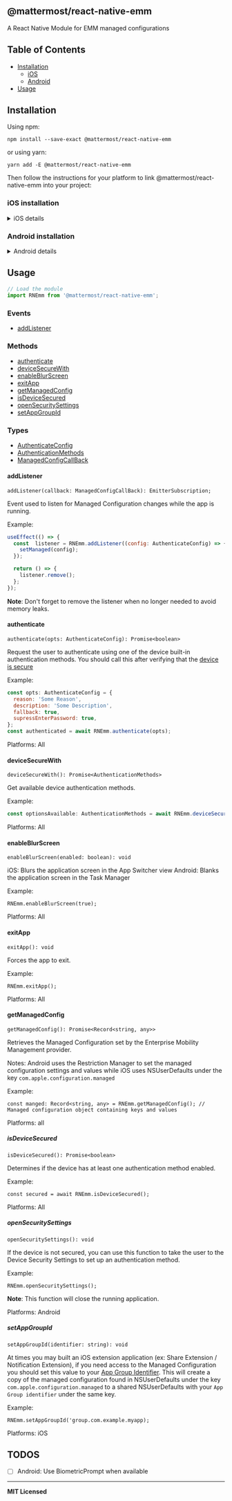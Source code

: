 ## @mattermost/react-native-emm

A React Native Module for EMM managed configurations

## Table of Contents

* [Installation](#installation)
  * [iOS](#ios-installation)
  * [Android](#android-installation)
* [Usage](#usage)

## Installation

Using npm:

```shell
npm install --save-exact @mattermost/react-native-emm
```

or using yarn:

```shell
yarn add -E @mattermost/react-native-emm
```

Then follow the instructions for your platform to link @mattermost/react-native-emm into your project:

### iOS installation
<details>
  <summary>iOS details</summary>

#### Standard Method

**React Native 0.60 and above**

Run `npx pod-install`. Linking is not required in React Native 0.60 and above.

**React Native 0.59 and below**

Run `react-native link @mattermost/react-native-emm` to link the react-native-emm library.

#### Using CocoaPods (required to enable caching)

Setup your Podfile like it is described in the [react-native documentation](https://facebook.github.io/react-native/docs/integration-with-existing-apps#configuring-cocoapods-dependencies). 

```diff
  pod 'Folly', :podspec => '../node_modules/react-native/third-party-podspecs/Folly.podspec'
+  `pod 'react-native-emm', :path => '../node_modules/@mattermost/react-native-emm/react-native-emm.podspec'`
end
```

</details>

### Android installation
<details>
  <summary>Android details</summary>

#### ** This library is only compatible with Android M (API level 23) or above"

**React Native 0.60 and above**
Linking is not required in React Native 0.60 and above.

**React Native 0.59 and below**
Run `react-native link @mattermost/react-native-emm` to link the react-native-emm library.

Or if you have trouble, make the following additions to the given files manually:

#### **android/settings.gradle**

```gradle
include ':mattermost.rnemm'
project(':mattermost.rnemm').projectDir = new File(rootProject.projectDir, '../node_modules/@mattermost/react-native-emm/android')
```

#### **android/app/build.gradle**

```diff
dependencies {
   ...
+   implementation project(':mattermost.rnemm')
}
```

#### **android/gradle.properties**

```gradle.properties
android.useAndroidX=true
```

#### **MainApplication.java**

On top, where imports are:

```java
import com.mattermost.rnemm.RNEmmPackage;
```

Add the `RNEmmPackage` class to your list of exported packages.

```diff
@Override
protected  List<ReactPackage> getPackages() {
  @SuppressWarnings("UnnecessaryLocalVariable")
  List<ReactPackage> packages = new  PackageList(this).getPackages();
  // Packages that cannot be autolinked yet can be added manually here, for ReactNativeEmmExample:
  // packages.add(new MyReactNativePackage());
+  packages.add(new RNEmmPackage());
  return packages;
}
```
**Configure your Android app to handle managed configurations**

Perform this steps manually as they are not handled by `Autolinking`.

#### **android/src/main/AndroidManifest.xml**

Enable `APP_RESTRICTIONS` in your Android manifest file

```diff
<application
  android:name=".MainApplication"
  android:label="@string/app_name"
  android:icon="@mipmap/ic_launcher"
  android:roundIcon="@mipmap/ic_launcher_round"
  android:allowBackup="false"
  android:theme="@style/AppTheme">
+  <meta-data  android:name="android.content.APP_RESTRICTIONS" android:resource="@xml/app_restrictions"  />
  <activity
    android:name=".MainActivity"
    ...
</application>
```

#### **android/src/main/res/xml/app_restriction.xml**

In this file you'll need to add **all** available managed configuration for the app ([see example](/example/android/src/main/res/xml/app_restriction.xml)). For more information check out [Android's guide: Set up managed configurations]([https://developer.android.com/work/managed-configurations](https://developer.android.com/work/managed-configurations))

```xml
<?xml version="1.0" encoding="utf-8"?>
<restrictions  xmlns:android="http://schemas.android.com/apk/res/android">
  <restriction
    android:key="YouManagedConfigKey"
    android:title="A title for your key"
    android:description="A description of what this key does"
    android:restrictionType="string"
    android:defaultValue="false"  />
</restrictions>
```
**Note:** In a production app, `android:title` and `android:description` should be drawn from a localized resource file.
</details>

## Usage

```javascript
// Load the module
import RNEmm from '@mattermost/react-native-emm';
```

### Events
* [addListener](#addlistener)

### Methods
* [authenticate](#authenticate)
* [deviceSecureWith](#devicesecurewith)
* [enableBlurScreen](#enableblurscreen)
* [exitApp](#exitapp)
* [getManagedConfig](#getmanagedconfig)
* [isDeviceSecured](#isdevicesecured)
* [openSecuritySettings](#opensecuritysettings)
* [setAppGroupId](#setappgroupid)

### Types
* [AuthenticateConfig](/types/authenticate.d.ts)
* [AuthenticationMethods](/types/authenticate.d.ts)
* [ManagedConfigCallBack](/types/events.d.ts)

#### addListener
`addListener(callback: ManagedConfigCallBack): EmitterSubscription;`

Event used to listen for Managed Configuration changes while the app is running.

Example:
```js
useEffect(() => {
  const  listener = RNEmm.addListener((config: AuthenticateConfig) => {
    setManaged(config);
  });

  return () => {
    listener.remove();
  };
});
```

**Note**: Don't forget to remove the listener when no longer needed to avoid memory leaks.

#### authenticate
`authenticate(opts: AuthenticateConfig): Promise<boolean>`

Request the user to authenticate using one of the device built-in authentication methods. You should call this after verifying that the [device is secure](#isdevicesecured)

Example:
```js
const opts: AuthenticateConfig = {
  reason: 'Some Reason',
  description: 'Some Description',
  fallback: true,
  supressEnterPassword: true,
};
const authenticated = await RNEmm.authenticate(opts);
```

Platforms: All

#### deviceSecureWith
`deviceSecureWith(): Promise<AuthenticationMethods>`

Get available device authentication methods.

Example:
```js
const optionsAvailable: AuthenticationMethods = await RNEmm.deviceSecureWith()
```

Platforms: All

#### enableBlurScreen
`enableBlurScreen(enabled: boolean): void`

iOS: Blurs the application screen in the App Switcher view
Android: Blanks the application screen in the Task Manager

Example:
```
RNEmm.enableBlurScreen(true);
```

Platforms: All

#### exitApp
`exitApp(): void`

Forces the app to exit. 

Example:
```
RNEmm.exitApp();
```
Platforms: All

#### getManagedConfig
`getManagedConfig(): Promise<Record<string, any>>`

Retrieves the Managed Configuration set by the Enterprise Mobility Management provider.

Notes:
Android uses the Restriction Manager to set the managed configuration settings and values while iOS uses NSUserDefaults under the key `com.apple.configuration.managed`

Example:
```
const manged: Record<string, any> = RNEmm.getManagedConfig(); // Managed configuration object containing keys and values
```

Platforms: all

##### isDeviceSecured
`isDeviceSecured(): Promise<boolean>`

Determines if the device has at least one authentication method enabled.

Example:
```
const secured = await RNEmm.isDeviceSecured();
```
Platforms: All

##### openSecuritySettings
`openSecuritySettings(): void`

If the device is not secured, you can use this function to take the user to the Device Security Settings to set up an authentication method.

Example:
```
RNEmm.openSecuritySettings();
```

**Note**: This function will close the running application.

Platforms: Android

##### setAppGroupId
`setAppGroupId(identifier: string): void`

At times you may built an iOS extension application (ex: Share Extension / Notification Extension), if you need access to the Managed Configuration you should set this value to your [App Group Identifier]([https://developer.apple.com/documentation/bundleresources/entitlements/com_apple_security_application-groups](https://developer.apple.com/documentation/bundleresources/entitlements/com_apple_security_application-groups)). This will create a copy of the managed configuration found in NSUserDefaults under the key `com.apple.configuration.managed` to a shared NSUserDefaults with your `App Group identifier` under the same key.

Example:
```
RNEmm.setAppGroupId('group.com.example.myapp);
```
Platforms: iOS


## TODOS

- [ ] Android: Use BiometricPrompt when available
---

**MIT Licensed**